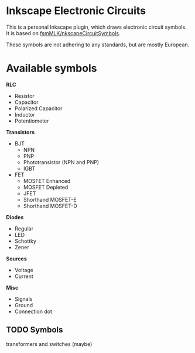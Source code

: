 # Inkscape Electronic Circuits

This is a personal Inkscape plugin, which draws electronic circuit symbols. It is based on 
[fsmMLK/nkscapeCircuitSymbols](https://github.com/fsmMLK/inkscapeCircuitSymbols).

These symbols are not adhering to any standards, but are mostly European.

# Available symbols

__RLC__

- Resistor
- Capacitor
- Polarized Capacitor
- Inductor
- Potentiometer

__Transistors__

- BJT
  - NPN
  - PNP
  - Phototransistor (NPN and PNP)
  - IGBT
- FET
  - MOSFET Enhanced
  - MOSFET Depleted
  - JFET
  - Shorthand MOSFET-E
  - Shorthand MOSFET-D

__Diodes__

- Regular
- LED
- Schottky
- Zener

__Sources__
- Voltage
- Current

__Misc__
- Signals
- Ground
- Connection dot

## TODO Symbols
transformers and switches (maybe)
